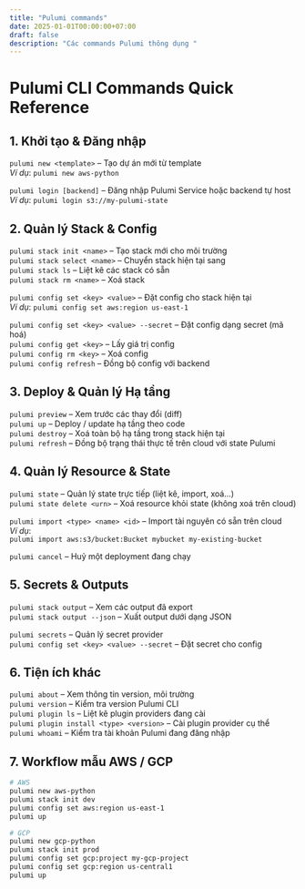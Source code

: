 ```yaml
---
title: "Pulumi commands"
date: 2025-01-01T00:00:00+07:00
draft: false
description: "Các commands Pulumi thông dụng "
---
```



# Pulumi CLI Commands Quick Reference

## 1. Khởi tạo & Đăng nhập

`pulumi new <template>` – Tạo dự án mới từ template  
_Ví dụ_: `pulumi new aws-python`

`pulumi login [backend]` – Đăng nhập Pulumi Service hoặc backend tự host  
_Ví dụ_: `pulumi login s3://my-pulumi-state`

## 2. Quản lý Stack & Config

`pulumi stack init <name>` – Tạo stack mới cho môi trường  
`pulumi stack select <name>` – Chuyển stack hiện tại sang <name>  
`pulumi stack ls` – Liệt kê các stack có sẵn  
`pulumi stack rm <name>` – Xoá stack  

`pulumi config set <key> <value>` – Đặt config cho stack hiện tại  
_Ví dụ_: `pulumi config set aws:region us-east-1`

`pulumi config set <key> <value> --secret` – Đặt config dạng secret (mã hoá)  
`pulumi config get <key>` – Lấy giá trị config  
`pulumi config rm <key>` – Xoá config  
`pulumi config refresh` – Đồng bộ config với backend  

## 3. Deploy & Quản lý Hạ tầng

`pulumi preview` – Xem trước các thay đổi (diff)  
`pulumi up` – Deploy / update hạ tầng theo code  
`pulumi destroy` – Xoá toàn bộ hạ tầng trong stack hiện tại  
`pulumi refresh` – Đồng bộ trạng thái thực tế trên cloud với state Pulumi  

## 4. Quản lý Resource & State

`pulumi state` – Quản lý state trực tiếp (liệt kê, import, xoá…)  
`pulumi state delete <urn>` – Xoá resource khỏi state (không xoá trên cloud)  

`pulumi import <type> <name> <id>` – Import tài nguyên có sẵn trên cloud  
_Ví dụ_:  
`pulumi import aws:s3/bucket:Bucket mybucket my-existing-bucket`

`pulumi cancel` – Huỷ một deployment đang chạy  

## 5. Secrets & Outputs

`pulumi stack output` – Xem các output đã export  
`pulumi stack output --json` – Xuất output dưới dạng JSON  

`pulumi secrets` – Quản lý secret provider  
`pulumi config set <key> <value> --secret` – Đặt secret cho config  

## 6. Tiện ích khác

`pulumi about` – Xem thông tin version, môi trường  
`pulumi version` – Kiểm tra version Pulumi CLI  
`pulumi plugin ls` – Liệt kê plugin providers đang cài  
`pulumi plugin install <type> <version>` – Cài plugin provider cụ thể  
`pulumi whoami` – Kiểm tra tài khoản Pulumi đang đăng nhập  

## 7. Workflow mẫu AWS / GCP

```bash
# AWS
pulumi new aws-python
pulumi stack init dev
pulumi config set aws:region us-east-1
pulumi up

# GCP
pulumi new gcp-python
pulumi stack init prod
pulumi config set gcp:project my-gcp-project
pulumi config set gcp:region us-central1
pulumi up
